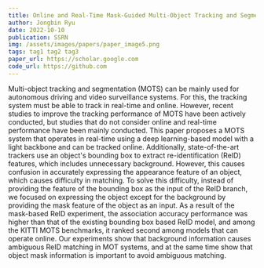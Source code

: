 ```yaml
---
title: Online and Real-Time Mask-Guided Multi-Object Tracking and Segmentation
author: Jongbin Ryu
date: 2022-10-10
publication: SSRN
img: /assets/images/papers/paper_image5.png
tags: tag1 tag2 tag3
paper_url: https://scholar.google.com
code_url: https://github.com
---
```


Multi-object tracking and segmentation (MOTS) can be mainly used for autonomous driving and video surveillance systems. For this, the tracking system must be able to track in real-time and online. However, recent studies to improve the tracking performance of MOTS have been actively conducted, but studies that do not consider online and real-time performance have been mainly conducted. This paper proposes a MOTS system that operates in real-time using a deep learning-based model with a light backbone and can be tracked online. Additionally, state-of-the-art trackers use an object's bounding box to extract re-identification (ReID) features, which includes unnecessary background. However, this causes confusion in accurately expressing the appearance feature of an object, which causes difficulty in matching. To solve this difficulty, instead of providing the feature of the bounding box as the input of the ReID branch, we focused on expressing the object except for the background by providing the mask feature of the object as an input. As a result of the mask-based ReID experiment, the association accuracy performance was higher than that of the existing bounding box based ReID model, and among the KITTI MOTS benchmarks, it ranked second among models that can operate online. Our experiments show that background information causes ambiguous ReID matching in MOT systems, and at the same time show that object mask information is important to avoid ambiguous matching.